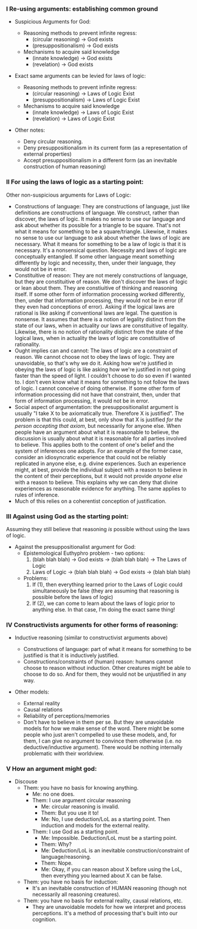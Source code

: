 ### I Re-using arguments: establishing common ground

- Suspicious Arguments for God:
    - Reasoning methods to prevent infinite regress:
        - (circular reasoning) -> God exists
        - (presuppositionalism) -> God exists
    - Mechanisms to acquire said knowledge
        - (innate knowledge) -> God exists
        - (revelation) -> God exists
        
- Exact same arguments can be levied for laws of logic:
    - Reasoning methods to prevent infinite regress:
        - (circular reasoning) -> Laws of Logic Exist
        - (presuppositionalism) -> Laws of Logic Exist
    - Mechanisms to acquire said knowledge
        - (innate knowledge) -> Laws of Logic Exist
        - (revelation) -> Laws of Logic Exist

- Other notes:
    - Deny circular reasoning.
    - Deny presuppositionalism in its current form (as a representation of external properties)
    - Accept presuppositionalism in a different form (as an inevitable construction of human reasoning)

### II For using the laws of logic as a starting point:

Other non-suspicious arguments for Laws of Logic:
- Constructions of language: They are constructions of language, just like definitions are constructions of language. We construct, rather than discover, the laws of logic. It makes no sense to use our language and ask about whether its possible for a triangle to be square. That's not what it means for something to be a square/triangle. Likewise, it makes no sense to use our language to ask about whether the laws of logic are necessary. What it means for something to be a law of logic is that it is necessary. It's a nonsensical question. Necessity and laws of logic are conceptually entangled. If some other language meant something differently by logic and necessity, then, under their language, they would not be in error.
- Constituitive of reason: They are not merely constructions of language, but they are constituitive of reason. We don't discover the laws of logic or lean about them. They are constiuitive of thinking and reasoning itself. If some other form of information processing worked differently, then, under that information processing, they would not be in error (if they even had conceptions of error). Asking if the logical laws are rational is like asking if conventional laws are legal. The question is nonsense. It assumes that there is a notion of legality distinct from the state of our laws, when in actuality our laws are constituitive of legality. Likewise, there is no notion of rationality distinct from the state of the logical laws, when in actuality the laws of logic are constituitive of rationality.
- Ought implies can and cannot: The laws of logic are a constraint of reason. We cannot choose not to obey the laws of logic. They are unavoidable, so that's why we do it. Asking how we're justified in obeying the laws of logic is like asking how we're justified in not going faster than the speed of light. I couldn't choose to do so even if I wanted to. I don't even know what it means for something to not follow the laws of logic. I cannot conceive of doing otherwise. If some other form of information processing did not have that constraint, then, under that form of information processing, it would not be in error.
- Social aspect of argumentation: the presuppositionalist argument is usually "I take X to be axiomatically true. Therefore X is justified". The problem is that this could, at best, only show that X is justified *for the person accepting that axiom*, but necessarily for anyone else. When people have an argument about what it is reasonable to believe, the discussion is usually about what it is reasonable for all parties involved to believe. This applies both to the content of one's belief and the system of inferences one adopts. For an example of the former case, consider an idiosyncratic experience that could not be reliably replicated in anyone else, e.g. divine experiences. Such an experience might, at best, provide the individual subject with a reason to believe in the content of their perceptions, but it would not provide *anyone else* with a reason to believe. This explains why we can deny that divine experiences as reasonable evidence for anything. The same applies to rules of inference. 
- Much of this relies on a coherentist conception of justification.

### III Against using God as the starting point:

Assuming they still believe that reasoning *is* possible without using the laws of logic.

- Against the presuppositionalist argument for God: 
    - Epistemological Euthyphro problem - two options:
        1. (blah blah blah) -> God exists -> (blah blah blah) -> The Laws of Logic
        2. Laws of Logic -> (blah blah blah) -> God exists -> (blah blah blah)
    - Problems:
        1. If (1), then everything learned prior to the Laws of Logic could simultaneously be false (they are assuming that reasoning is possible before the laws of logic)
        2. If (2), we can come to learn about the laws of logic prior to anything else. In that case, I'm doing the exact same thing!

### IV Constructivists arguments for other forms of reasoning:

- Inductive reasoning (similar to constructivist arguments above)
    - Constructions of language: part of what it means for something to be justified is that it is inductively justified.
    - Constructions/constraints of (human) reason: humans cannot choose to reason without induction. Other creatures might be able to choose to do so. And for them, they would not be unjustified in any way.

- Other models:
    - External reality
    - Causal relations
    - Reliability of perceptions/memories
    - Don't have to believe in them per se. But they are unavoidable models for how we make sense of the word. There might be some people who just aren't compelled to use these models, and, for them, I can give no argument to convince them otherwise (i.e. no deductive/inductive argument). There would be nothing internally problematic with their worldview.

### V How an argument might god:

- Discouse
    - Them: you have no basis for knowing anything.
        - Me: no one does.
        - Them: I use argument circular reasoning
            - Me: circular reasoning is invalid.
            - Them: But you use it to!
            - Me: No, I use deduction/LoL as a starting point. Then induction and models for the external reality.
        - Them: I use God as a starting point.
            - Me: Impossible. Deduction/LoL must be a starting point.
            - Them: Why?
            - Me: Deduction/LoL is an inevitable construction/constraint of language/reasoning.
            - Them: Nope.
            - Me: Okay, if you can reason about X before using the LoL, then everything you learned about X can be false.
    - Them: you have no basis for induction:
        - It's an inevitable construction of HUMAN reasoning (though not necessarily all reasoning creatures).
    - Them: you have no basis for external reality, causal relations, etc.
        - They are unavoidable models for how we interpret and process perceptions. It's a method of processing that's built into our cognition.